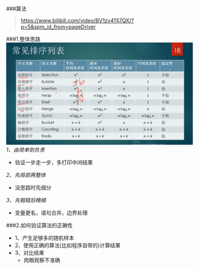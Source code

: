 ###算法
>https://www.bilibili.com/video/BV1zv411j7QX/?p=5&spm_id_from=pageDriver
> 
###1.整体思路
![img.png](img.png)
*1、由简单到负责*
- 验证一步走一步，多打印中间结果

*2、先局部再整体*
- 没思路时先细分

*3、先粗糙后精细*
- 变量更名，语句合并，边界处理

###2.如何验证算法的正确性
- 1、产生足够多的随机样本
- 2、使用正确的算法(比如程序自带的)计算结果
- 3、对比结果
   - 肉眼观察不准确
